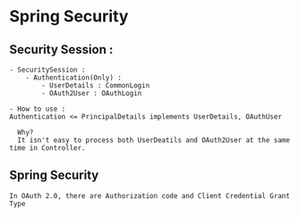 # Spring Security

## Security Session :

    - SecuritySession :
        - Authentication(Only) :
            - UserDetails : CommonLogin
            - OAuth2User : OAuthLogin

    - How to use :
    Authentication <= PrincipalDetails implements UserDetails, OAuthUser

      Why?
      It isn't easy to process both UserDeatils and OAuth2User at the same time in Controller.

## Spring Security

    In OAuth 2.0, there are Authorization code and Client Credential Grant Type
